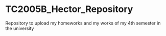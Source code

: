 # TC2005B_Hector_Repository
Repository to upload my homeworks and my works of my 4th semester in the university
